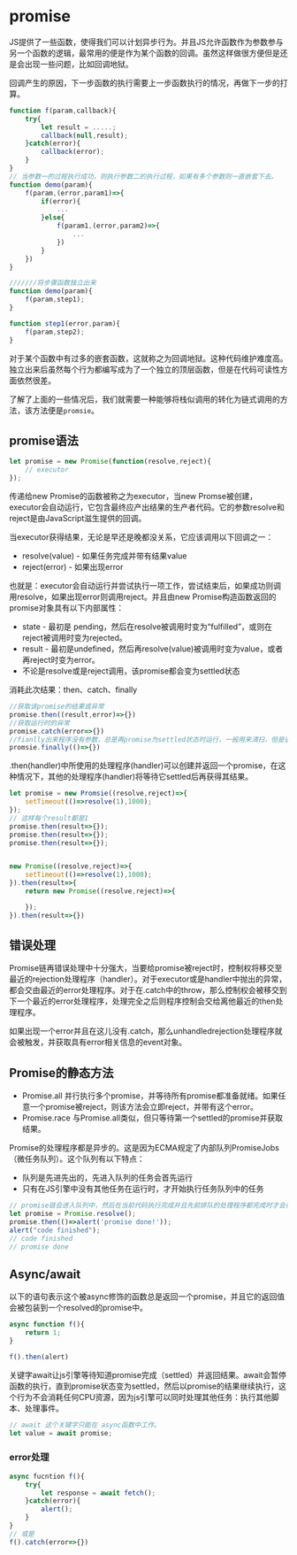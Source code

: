 # promise
JS提供了一些函数，使得我们可以计划异步行为。并且JS允许函数作为参数参与另一个函数的逻辑，最常用的便是作为某个函数的回调。虽然这样做很方便但是还是会出现一些问题，比如回调地狱。

回调产生的原因，下一步函数的执行需要上一步函数执行的情况，再做下一步的打算。

```js
function f(param,callback){
    try{
        let result = .....;
        callback(null,result);
    }catch(error){
        callback(error);
    }
}
// 当参数一的过程执行成功，则执行参数二的执行过程，如果有多个参数则一直嵌套下去。
function demo(param){
    f(param,(error,param1)=>{
        if(error){
            ...
        }else{
            f(param1,(error,param2)=>{
                ...
            })
        }
    })
}

///////将步骤函数独立出来
function demo(param){
    f(param,step1);
}

function step1(error,param){
    f(param,step2);
}

```

对于某个函数中有过多的嵌套函数，这就称之为回调地狱。这种代码维护难度高。独立出来后虽然每个行为都编写成为了一个独立的顶层函数，但是在代码可读性方面依然很差。

了解了上面的一些情况后，我们就需要一种能够将栈似调用的转化为链式调用的方法，该方法便是`promsie`。

## promise语法

```js
let promise = new Promise(function(resolve,reject){
    // executor
});
```
传递给new Promise的函数被称之为executor，当new Promse被创建，executor会自动运行，它包含最终应产出结果的生产者代码。它的参数resolve和reject是由JavaScript滋生提供的回调。

当executor获得结果，无论是早还是晚都没关系，它应该调用以下回调之一：
* resolve(value) - 如果任务完成并带有结果value
* reject(error) - 如果出现error

也就是：executor会自动运行并尝试执行一项工作，尝试结束后，如果成功则调用resolve，如果出现error则调用reject。并且由new Promise构造函数返回的promise对象具有以下内部属性：
* state - 最初是 pending，然后在resolve被调用时变为“fulfilled”，或则在reject被调用时变为rejected。
* result - 最初是undefined，然后再resolve(value)被调用时变为value，或者再reject时变为error。
* 不论是resolve或是reject调用，该promise都会变为settled状态

消耗此次结果：then、catch、finally
```js
//获取该promise的结果或异常
promise.then((result,error)=>{})
//获取运行时的异常
promise.catch(error=>{})
//fianlly出来程序没有参数，总是再promise为settled状态时运行，一般用来清扫，但是语句不会结束，该函数依然会将结果和error传递给下一个处理程序，也就是后面依然可以加then或是catch
promsie.finally(()=>{})
```
.then(handler)中所使用的处理程序(handler)可以创建并返回一个promise，在这种情况下，其他的处理程序(handler)将等待它settled后再获得其结果。

```js
let promise = new Promsie((resolve,reject)=>{
    setTimeout(()=>resolve(1),1000);
});
// 这样每个result都是1
promise.then(result=>{});
promise.then(result=>{});
promise.then(result=>{});


new Promise((resolve,reject)=>{
    setTimeout(()=>resolve(1),1000);
}).then(result=>{
    return new Promise((resolve,reject)=>{

    });
}).then(result=>{})
```

## 错误处理
Promise链再错误处理中十分强大，当要给promise被reject时，控制权将移交至最近的rejection处理程序（handler）。对于executor或是handler中抛出的异常，都会交由最近的error处理程序。对于在.catch中的throw，那么控制权会被移交到下一个最近的error处理程序，处理完全之后则程序控制会交给离他最近的then处理程序。

如果出现一个error并且在这儿没有.catch，那么unhandledrejection处理程序就会被触发，并获取具有error相关信息的event对象。

## Promise的静态方法

* Promise.all 并行执行多个promise，并等待所有promise都准备就绪。如果任意一个promise被reject，则该方法会立即reject，并带有这个error。
* Promise.race 与Promise.all类似，但只等待第一个settled的promise并获取结果。

Promise的处理程序都是异步的。这是因为ECMA规定了内部队列PromiseJobs（微任务队列）。这个队列有以下特点：
* 队列是先进先出的，先进入队列的任务会首先运行
* 只有在JS引擎中没有其他任务在运行时，才开始执行任务队列中的任务

```js
// promise链会进入队列中，然后在当前代码执行完成并且先前排队的处理程序都完成时才会被执行
let promise = Promise.resolve();
promise.then(()=>alert('promise done!'));
alert("code finished");
// code finished
// promise done
```

## Async/await

以下的语句表示这个被async修饰的函数总是返回一个promise，并且它的返回值会被包装到一个resolved的promise中。

```js
async function f(){
    return 1;
}

f().then(alert)
```
关键字await让js引擎等待知道promise完成（settled）并返回结果。await会暂停函数的执行，直到promise状态变为settled，然后以promise的结果继续执行，这个行为不会消耗任何CPU资源，因为js引擎可以同时处理其他任务：执行其他脚本、处理事件。
```js
// await 这个关键字只能在 async函数中工作。
let value = await promise;

```
### error处理

```js
async fucntion f(){
    try{
        let response = await fetch();
    }catch(error){
        alert();
    }
}
// 或是
f().catch(error=>{})
```